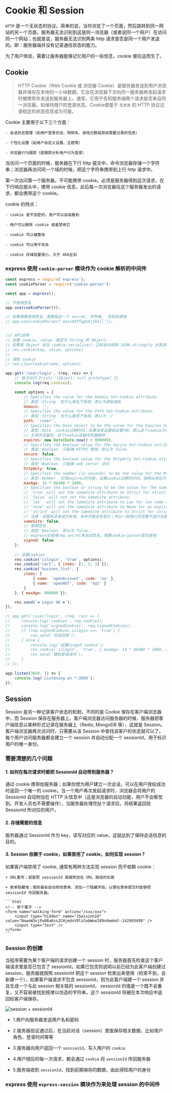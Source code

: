 # Cookie 和 Session

`HTTP` 是一个无状态的协议。简单的说，当你浏览了一个页面，然后跳转到同一网站的另一个页面，服务器无法识别到这是同一浏览器（或者说同一个用户）在访问同一个网站；也就是说，服务器无法识别两条 http 请求是否是同一个用户发送的。即：服务器端并没有记录通信状态的能力。

为了用户体验，需要让服务器能够记忆用户的一些信息，cookie 便应运而生了。

## Cookie 

> HTTP Cookie（Web Cookie 或 浏览器 Cookie）是服务器发送到用户浏览器并保存在本地的一小块数据，它会在浏览器下次向同一服务器再发起请求时被携带并发送到服务器上。通常，它用于告知服务端两个请求是否来自同一浏览器，如保持用户的登录状态。Cookie使基于 `无状态` 的 HTTP 协议记录稳定的状态信息成为可能。

Cookie 主要用于以下三个方面：

    - 会话状态管理（如用户登录状态、购物车、游戏分数或其他需要记录的信息）

    - 个性化设置（如用户自定义设置、主题等）

    - 浏览器行为跟踪（若跟踪分析用户行为登录）

当访问一个页面的时候，服务器在下行 http 报文中，命令浏览器存储一个字符串；浏览器再访问同一个域的时候，把这个字符串携带到上行 http 请求中。

第一次访问第一个服务器，不可能携带 cookie。必须是服务器得到这次请求，在下行响应报头中，携带 cookie 信息，此后每一次浏览器往这个服务器发出的请求，都会携带这个 cookie。

cookie 的特点：

    - cookie 是不加密的，用户可以自由看到

    - 用户可以删除 cookie 或者禁用它

    - cookie 可以被篡改

    - cookie 可以用于攻击

    - cookie 存储容量很小，大于 4kb左右

### express 使用 `cookie-parser` 模块作为 cookie 解析的中间件

```js
const express = require('express');
const cookieParser = require('cookie-parser');

const app = express();

// 不使用签名
app.use(cookieParser());

// 如果需要使用签名，需要指定一个 secret, 字符串， 否则会报错
// app.use(cookieParser('aassddffgghhjjkkll'));


/// API说明
// 设置 cookie, value：类型为 String 和 Object; 
// 如果是 Object 会在 cookie.serialize() 之前自动调用 JSON.stringify 对其进行处理
// res.cookie(key, value, options)
//
// 清除 cookie
// res.clearCookie(name, options)

app.get('/user/login', (req, res) => {
    // 首次访问 Prints：[Object: null prototype] {}
    console.log(req.cookies);

    const options = {
        // Specifies the value for the Domain Set-Cookie attribute. 
        // 类型：String  在什么域名下有效，默认为网站域名
        domain: '',
        // Specifies the value for the Path Set-Cookie attribute.
        // 类型：String  在什么路径下有效，默认为 '/'
        path: '/user',
        // Specifies the Date object to be the value for the Expires Set-Cookie attribute. 
        // 类型：Date  cookie过期时间；如果没有设置或设置为0，那么这个cookie只在当前会话期间有效，
        // 关闭浏览器后，这个cookie会被浏览器删除
        expires: new Date(Date.now() + 900000),
        // Specifies the boolean value for the Secure Set-Cookie attribute. 
        // 类型：Boolean  只能被 HTTPS 使用，默认为 false
        secure: false,
        // Specifies the boolean value for the HttpOnly Set-Cookie attribute. 
        // 类型：Boolean  只能被 web server 访问
        httpOnly: true,
        // Specifies the number (in seconds) to be the value for the Max-Age Set-Cookie attribute. 
        // 类型：Number  实现expires的功能，设置cookie过期的时间，指明从现在开始，多少毫秒以后，cookie到期
        maxAge: 14 * 86400 * 1000,
        // Specifies the boolean or string to be the value for the SameSite Set-Cookie attribute.
        // `true` will set the SameSite attribute to Strict for strict same site enforcement.
        // `false` will not set the SameSite attribute.
        // `lax`  will set the SameSite attribute to Lax for lax same site enforcement.
        // 'none' will set the SameSite attribute to None for an explicit cross-site cookie.
        // 'strict' will set the SameSite attribute to Strict for strict same site enforcement.
        // 注意：该属性还未成为标准，未来可能会有变化；所以一般我们可忽略不进行设置
        sameSite: false,
        // 使用签名
        // 类型：Boolean  默认为 false；
        // express会使用req.secret来完成签名，需要cookie-parser配合使用
        signed: false
    };
    
    // 设置cookies
    res.cookie('islogin', 'true', options);
    res.cookie('cart', { items: [1, 2, 3] });
    res.cookie('busines_list', { 
        items: [
            { name: 'openAccount', code: 'oa' },
            { name: 'openHGT', code: 'hgt' }
        ] 
    }, { maxAge: 800000 });

    res.send(`❤ Login OK ❤`);
});

// app.get('/user/login', (req, res) => {
//     console.log('cookies', req.cookies);
//     console.log('signedCookies', req.signedCookies);
//     if (req.signedCookies.islogin === 'true') {
//         res.send('欢迎回来');
//     } else {
//         console.log('设置singed cookie');
//         res.cookie('islogin', 'true', { maxAge: 14 * 86400 * 1000, signed: true });
//         res.send(`模拟登录成功`);
//     }
// });

app.listen(3050, () => {
    console.log(`Listening on *:3050`);
});
```

## Session

Session 是另一种记录客户状态的机制，不同的是 Cookie 保存在客户端浏览器中，而 Session 保存在服务器上。客户端浏览器访问服务器的时候，服务器把客户端信息以某种形式记录在服务器上（Redis, MongoDB 等），这就是 Session。客户端浏览器再次访问时，只需要从该 Session 中查找该客户的状态就可以了。每个用户访问服务器都会建立一个 session 并自动分配一个 sessionId，用于标识用户的唯一身份。

### 需要清楚的几个问题

#### 1. 如何在每次请求时都把 SessionId 自动带到服务器？

通过 cookie 携带给服务器；如果你想为用户建立一次会话，可以在用户授权成功时返回一个唯一的 cookie。当一个用户再次发起请求时，浏览器会将用户的 SessionId 自动附加在 HTTP 头信息中（这是浏览器的自动功能，用户不会察觉到，开发人员也不需要操作），当服务器处理完扯个请求后，将结果返回给 SessionId 所对应的用户。

#### 2. 存储需要的信息

服务器通过 SessionId 作为 key，读写对应的 value，这就达到了保持会话信息的目的。

#### 3. Session 依赖于 cookie，如果禁用了 cookie，如何实现 session ?

如果客户端禁用了 cookie, 通常有两种方法实现 session 而不依赖 cookie：

    + URL重写；就是把 sessionId 直接附加在 URL 路径的后面

    + 表单隐藏域；服务器会自动修改表单，添加一个隐藏字段，以便在表单提交时能够把 sessionId 传回服务器。

    ```html
    <!-- 举个栗子 -->
    <form name="walking-form" action="/xxx/xxx">
        <input type="hidden" name="JSessionId" value="NawoW3vjFw98aKns2CHjmdnV9lzCebWoeI89ndemkd!-142993499" />
        <input type="text" />
    </form>
    ```

### Session 的创建

当程序需要为某个客户端的请求创建一个 session 时，服务器首先检查这个客户端请求里是否已包含了 sessionId，如果已包含则说明以前已经为此客户端创建过 session，服务器就按照 sessionId 把这个 session 检索出来使用（检索不到，会新建一个），如果客户端请求不包含 sessionId，则为此客户端建一个 session 并且生成一个与此 session 相关联的 sessionId， sessionId 的值是一个既不会重复，又不容易被找到规律以仿造的字符串，这个 sessionId 将被在本次响应中返回给客户端保存。

![session + sessionId](../assets/session01.png)

+ 1.用户向服务器发送用户名和密码

+ 2.服务器验证通过后，在当前对话（session）里面保存相关数据，比如用户角色、登录时间等等

+ 3.服务器向用户返回一个 `sessionId`，写入用户的 `cookie`

+ 4.用户随后的每一次请求，都会通过 `cookie` 将 `sessionId` 传回服务器

+ 5.服务端收到 `sessionId`，找到前期保存的数据，由此得知用户的身份

### express 使用 `express-session` 模块作为来处理 session 的中间件

